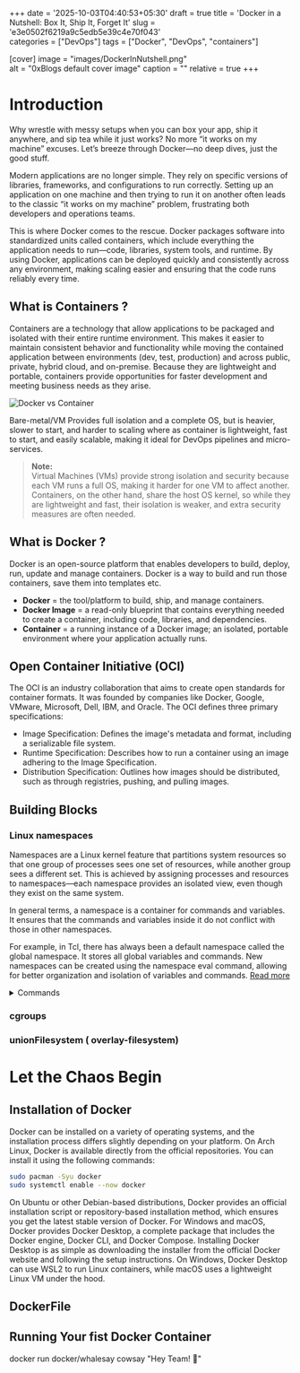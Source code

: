 +++
date = '2025-10-03T04:40:53+05:30'
draft = true
title = 'Docker in a Nutshell: Box It, Ship It, Forget It'
slug = 'e3e0502f6219a9c5edb5e39c4e70f043'  
categories = ["DevOps"]
tags = ["Docker", "DevOps", "containers"]

[cover]
  image = "images/DockerInNutshell.png"  
  alt = "0xBlogs default cover image"
  caption = ""
  relative = true
+++

# Introduction

Why wrestle with messy setups when you can box your app, ship it anywhere, and sip tea while it just works? No more “it works on my machine” excuses. Let’s breeze through Docker—no deep dives, just the good stuff.

Modern applications are no longer simple. They rely on specific versions of libraries, frameworks, and configurations to run correctly. Setting up an application on one machine and then trying to run it on another often leads to the classic “it works on my machine” problem, frustrating both developers and operations teams.

This is where Docker comes to the rescue. Docker packages software into standardized units called containers, which include everything the application needs to run—code, libraries, system tools, and runtime. By using Docker, applications can be deployed quickly and consistently across any environment, making scaling easier and ensuring that the code runs reliably every time.

## What is Containers ?

Containers are a technology that allow applications to be packaged and isolated with their entire runtime environment. This makes it easier to maintain consistent behavior and functionality while moving the contained application between environments (dev, test, production) and across public, private, hybrid cloud, and on-premise. Because they are lightweight and portable, containers provide opportunities for faster development and meeting business needs as they arise.

![Docker vs Container](/images/3.1.1.png)

Bare-metal/VM Provides full isolation and a complete OS, but is heavier, slower to start, and harder to scaling where as container is lightweight, fast to start, and easily scalable, making it ideal for DevOps pipelines and micro-services.

> **Note:**  
> Virtual Machines (VMs) provide strong isolation and security because each VM runs a full OS, making it harder for one VM to affect another. Containers, on the other hand, share the host OS kernel, so while they are lightweight and fast, their isolation is weaker, and extra security measures are often needed.

## What is Docker ?

Docker is an open-source platform that enables developers to build, deploy, run, update and manage containers. Docker is a way to build and run those containers, save them into templates etc.

- **Docker** = the tool/platform to build, ship, and manage containers.
- **Docker Image** = a read-only blueprint that contains everything needed to create a container, including code, libraries, and dependencies.
- **Container** = a running instance of a Docker image; an isolated, portable environment where your application actually runs.

## Open Container Initiative (OCI)

The OCI is an industry collaboration that aims to create open standards for container formats. It was founded by companies like Docker, Google, VMware, Microsoft, Dell, IBM, and Oracle. The OCI defines three primary specifications:

- Image Specification: Defines the image's metadata and format, including a serializable file system.
- Runtime Specification: Describes how to run a container using an image adhering to the Image Specification.
- Distribution Specification: Outlines how images should be distributed, such as through registries, pushing, and pulling images.

## Building Blocks

### Linux namespaces

Namespaces are a Linux kernel feature that partitions system resources so that one group of processes sees one set of resources, while another group sees a different set. This is achieved by assigning processes and resources to namespaces—each namespace provides an isolated view, even though they exist on the same system.

In general terms, a namespace is a container for commands and variables. It ensures that the commands and variables inside it do not conflict with those in other namespaces.

For example, in Tcl, there has always been a default namespace called the global namespace. It stores all global variables and commands. New namespaces can be created using the namespace eval command, allowing for better organization and isolation of variables and commands. [Read more](https://www.redhat.com/en/blog/7-linux-namespaces)

<details>
  <summary>Commands</summary>

#### Some namespace-related commands

```bash

lsns  # List all namespaces on the system.

ls -l /proc/1/ns # Check namespaces attached to a specific process (e.g., PID 1).

unshare -p -f --mount-proc bash # Start a new shell with a new PID namespace.

unshare -p -u -m -f --mount-proc bash # Combine multiple namespaces (PID, UTS, mount).

ip netns add testns # Create network Namespaces

unshare -U -r bash #Map a non-root user ro root inside the namespaces.

```

```bash

# The namespace eval command lets you create new namespaces.
namespace eval Counter {
                  namespace export bump
                  variable num 0

                  proc bump {} {
                      variable num
                      incr num
                  }
              }

```

```bash

namespace eval Counter {
    variable num 0
    proc bump {} {
        variable num
        return [incr num]
    }
}
namespace eval Counter {
    proc test {args} {
        return $args
    }
}
namespace eval Counter {
      rename test ""
}

```

Note that the test procedure is added to the Counter namespace, and later removed via the rename command.

</details>

### cgroups

### unionFilesystem ( overlay-filesystem)

# Let the Chaos Begin

## Installation of Docker

Docker can be installed on a variety of operating systems, and the installation process differs slightly depending on your platform. On Arch Linux, Docker is available directly from the official repositories. You can install it using the following commands:

```bash
sudo pacman -Syu docker
sudo systemctl enable --now docker

```

On Ubuntu or other Debian-based distributions, Docker provides an official installation script or repository-based installation method, which ensures you get the latest stable version of Docker.
For Windows and macOS, Docker provides Docker Desktop, a complete package that includes the Docker engine, Docker CLI, and Docker Compose. Installing Docker Desktop is as simple as downloading the installer from the official Docker website and following the setup instructions. On Windows, Docker Desktop can use WSL2 to run Linux containers, while macOS uses a lightweight Linux VM under the hood.

## DockerFile

## Running Your fist Docker Container

docker run docker/whalesay cowsay "Hey Team! 👋"
